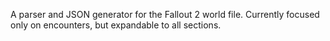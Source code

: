 A parser and JSON generator for the Fallout 2 world file. Currently focused
only on encounters, but expandable to all sections.
